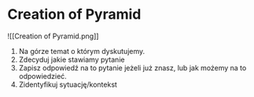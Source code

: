 # Creation of Pyramid
![[Creation of Pyramid.png]]

1. Na górze temat o którym dyskutujemy.
2. Zdecyduj jakie stawiamy pytanie
3. Zapisz odpowiedź na to pytanie jeżeli już znasz, lub jak możemy na to odpowiedzieć.
4. Zidentyfikuj sytuację/kontekst

